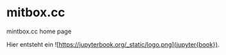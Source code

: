 # mitbox.cc
mintbox.cc home page

Hier entsteht ein ![https://jupyterbook.org/_static/logo.png](jupyter{book}).
